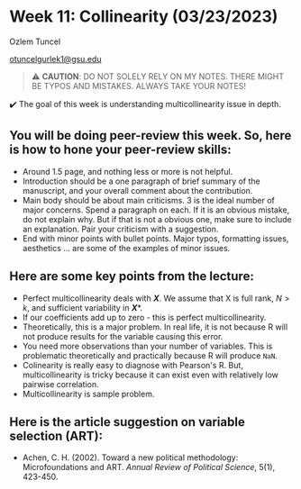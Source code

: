 # Week 11: Collinearity (03/23/2023)
Ozlem Tuncel 

otuncelgurlek1@gsu.edu

> ⚠️ **CAUTION**: DO NOT SOLELY RELY ON MY NOTES. THERE MIGHT BE TYPOS AND MISTAKES. ALWAYS TAKE YOUR NOTES!

✔️ The goal of this week is understanding multicollinearity issue in depth. 

## You will be doing peer-review this week. So, here is how to hone your peer-review skills:
- Around 1.5 page, and nothing less or more is not helpful. 
- Introduction should be a one paragraph of brief summary of the manuscript, and your overall comment about the contribution.
- Main body should be about main criticisms. 3 is the ideal number of major concerns. Spend a paragraph on each. If it is an obvious mistake, do not explain why. But if that is not a obvious one, make sure to include an explanation. Pair your criticism with a suggestion. 
- End with minor points with bullet points. Major typos, formatting issues, aesthetics ... are some of the examples of minor issues. 
  
 ## Here are some key points from the lecture:
 - Perfect multicollinearity deals with **$X$**. We assume that X is full rank, $N>k$, and sufficient variability in **$X$***. 
 - If our coefficients add up to zero - this is perfect multicollinearity. 
 - Theoretically, this is a major problem. In real life, it is not because R will not produce results for the variable causing this error. 
 - You need more observations than your number of variables. This is problematic theoretically and practically because R will produce `NaN`. 
 - Colinearity is really easy to diagnose with Pearson's R. But, multicollinearity is tricky because it can exist even with relatively low pairwise correlation.
 - Multicollinearity is sample problem. 

## Here is the article suggestion on variable selection (ART):
- Achen, C. H. (2002). Toward a new political methodology: Microfoundations and ART. *Annual Review of Political Science*, 5(1), 423-450.
